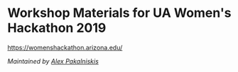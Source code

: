 # Workshop Materials for UA Women's Hackathon 2019

https://womenshackathon.arizona.edu/

*Maintained by [Alex Pakalniskis](https://alexpakalniskis.com)*
